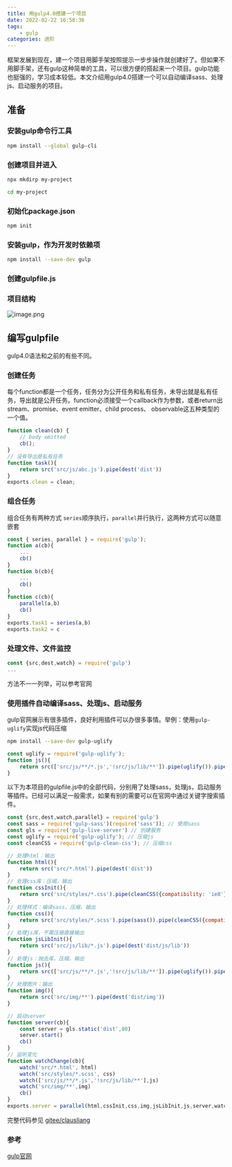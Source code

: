 ```yaml
---
title: 用gulp4.0搭建一个项目
date: 2022-02-22 16:58:36
tags:
    - gulp
categories: 进阶
---
```


框架发展到现在，建一个项目用脚手架按照提示一步步操作就创建好了。但如果不用脚手架，还有gulp这种简单的工具，可以很方便的搭起来一个项目。gulp功能也挺强的，学习成本较低。本文介绍用gulp4.0搭建一个可以自动编译sass、处理js、启动服务的项目。

## 准备
### 安装gulp命令行工具
```zsh
npm install --global gulp-cli
```
### 创建项目并进入
```zsh
npx mkdirp my-project
```
```zsh
cd my-project
```
### 初始化package.json
```zsh
npm init
```
### 安装gulp，作为开发时依赖项
```zsh
npm install --save-dev gulp
```
### 创建gulpfile.js
### 项目结构

![image.png](https://p6-juejin.byteimg.com/tos-cn-i-k3u1fbpfcp/7987178f34474862905b6dd3b4a0c200~tplv-k3u1fbpfcp-watermark.image?)

## 编写gulpfile
gulp4.0语法和之前的有些不同。
### 创建任务
每个function都是一个任务，任务分为公开任务和私有任务，未导出就是私有任务，导出就是公开任务。function必须接受一个callback作为参数，或者return出stream、promise、event emitter、child process、 observable这五种类型的一个值。
```js
function clean(cb) {
    // body omitted
    cb();
}
// 没有导出是私有任务
function task(){
    return src('src/js/abc.js').pipe(dest('dist'))
}
exports.clean = clean;
```
### 组合任务
组合任务有两种方式 `series`顺序执行，`parallel`并行执行，这两种方式可以随意嵌套
```js
const { series, parallel } = require('gulp');
function a(cb){
    ...
    cb()
}
function b(cb){
    ...
    cb()
}
function c(cb){
    parallel(a,b)
    cb()
}
exports.task1 = series(a,b)
exports.task2 = c
```
### 处理文件、文件监控
```js
const {src,dest,watch} = require('gulp')
...
```
方法不一一列举，可以参考官网
### 使用插件自动编译sass、处理js、启动服务
gulp官网展示有很多插件，良好利用插件可以办很多事情。举例：使用`gulp-uglify`实现js代码压缩
```zsh
npm install --save-dev gulp-uglify
```
```js
const uglify = require('gulp-uglify');
function js(){
    return src(['src/js/**/*.js','!src/js/lib/**']).pipe(uglify()).pipe(dest('dist/js'))
}
```
以下为本项目的gulpfile.js中的全部代码，分别用了处理sass，处理js，启动服务等插件。已经可以满足一般需求，如果有别的需要可以在官网中通过关键字搜索插件。
```js
const {src,dest,watch,parallel} = require('gulp')
const sass = require('gulp-sass')(require('sass')); // 使用sass
const gls = require('gulp-live-server') // 创建服务
const uglify = require('gulp-uglify'); // 压缩js
const cleanCSS = require('gulp-clean-css'); // 压缩css

// 处理html：输出
function html(){
    return src('src/*.html').pipe(dest('dist'))
}
// 处理css库：压缩，输出
function cssInit(){
    return src('src/styles/*.css').pipe(cleanCSS({compatibility: 'ie8'})).pipe(dest('dist/css'))
}
// 处理样式：编译sass，压缩，输出
function css(){
    return src('src/styles/*.scss').pipe(sass()).pipe(cleanCSS({compatibility: 'ie8'})).pipe(dest('dist/css'))
}
// 处理js库，不需压缩直接输出
function jsLibInit(){
    return src('src/js/lib/*.js').pipe(dest('dist/js/lib'))
}
// 处理js：抛去库，压缩，输出
function js(){
    return src(['src/js/**/*.js','!src/js/lib/**']).pipe(uglify()).pipe(dest('dist/js'))
}
// 处理图片：输出
function img(){
    return src('src/img/**').pipe(dest('dist/img'))
}

// 启动server
function server(cb){
    const server = gls.static('dist',80)
    server.start()
    cb()
}
// 监听变化
function watchChange(cb){
    watch('src/*.html', html)
    watch('src/styles/*.scss', css)
    watch(['src/js/**/*.js','!src/js/lib/**'],js)
    watch('src/img/**',img)
    cb()
}
exports.server = parallel(html,cssInit,css,img,jsLibInit,js,server,watchChange)

```
完整代码参见 [gitee/clausliang](https://gitee.com/clausliang/gulp-project.git)
### 参考
[gulp官网](https://gulpjs.com.cn/)

